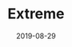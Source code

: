 ---
layout: ../../layouts/PostLayout.astro
title: "Extreme"
description: "追われている時のような不穏で緊張感のある曲。ループ仕様です。"
src: "mikamusic_3_Extreme.mp3"
date: "2019-08-29"
categories:
  - BGM
  - ループ
---